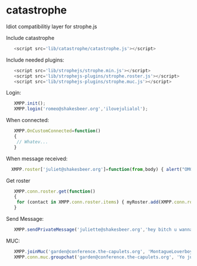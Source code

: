 # catastrophe

Idiot compatibilitiy layer for strophe.js

Include catastrophe
```javascript
   <script src='lib/catastrophe/catastrophe.js'></script>
```

Include needed plugins:
```javascript
   <script src='lib/strophejs/strophe.min.js'></script>
   <script src='lib/strophejs-plugins/strophe.roster.js'></script>
   <script src='lib/strophejs-plugins/strophe.muc.js'></script>
```

Login:
```javascript
   XMPP.init();
   XMPP.login('romeo@shakesbeer.org','ilovejulialol');
```

When connected:
```javascript
   XMPP.OnCustomConnected=function()
   {
   	// Whatev...
   }
```

When message received:
```javascript
  XMPP.roster['juliet@shakesbeer.org']=function(from,body) { alert("OMG SHE DID IT SHE REPLIED!!! She said: "+body); }
```

Get roster
```javascript
   XMPP.conn.roster.get(function()
   {
   	for (contact in XMPP.conn.roster.items) { myRoster.add(XMPP.conn.roster.items[contact]); }
   }
```

Send Message:
```javascript
   XMPP.sendPrivateMessage('juliette@shakesbeer.org','hey bitch u wanna');
```


MUC:
```javascript
   XMPP.joinMuc('garden@conference.the-capulets.org', 'MontagueLoverboy', function(from,body) { alert('message from '+'from: '+body); }) ;
   XMPP.conn.muc.groupchat('garden@conference.the-capulets.org', 'Yo julester u there???');
```

